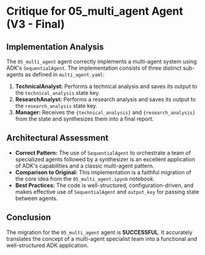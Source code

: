 # Critique for 05_multi_agent Agent (V3 - Final)

## Implementation Analysis

The `05_multi_agent` agent correctly implements a multi-agent system using ADK's `SequentialAgent`. The implementation consists of three distinct sub-agents as defined in `multi_agent.yaml`:
1.  **TechnicalAnalyst:** Performs a technical analysis and saves its output to the `technical_analysis` state key.
2.  **ResearchAnalyst:** Performs a research analysis and saves its output to the `research_analysis` state key.
3.  **Manager:** Receives the `{technical_analysis}` and `{research_analysis}` from the state and synthesizes them into a final report.

## Architectural Assessment

- **Correct Pattern:** The use of `SequentialAgent` to orchestrate a team of specialized agents followed by a synthesizer is an excellent application of ADK's capabilities and a classic multi-agent pattern.
- **Comparison to Original:** This implementation is a faithful migration of the core idea from the `05_multi_agent.ipynb` notebook.
- **Best Practices:** The code is well-structured, configuration-driven, and makes effective use of `SequentialAgent` and `output_key` for passing state between agents.

## Conclusion

The migration for the `05_multi_agent` agent is **SUCCESSFUL**. It accurately translates the concept of a multi-agent specialist team into a functional and well-structured ADK application.